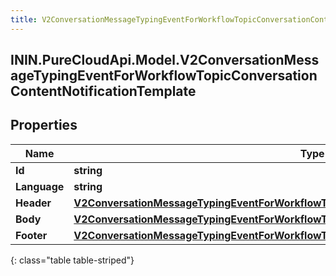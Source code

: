 ```yaml
---
title: V2ConversationMessageTypingEventForWorkflowTopicConversationContentNotificationTemplate
---
```

## ININ.PureCloudApi.Model.V2ConversationMessageTypingEventForWorkflowTopicConversationContentNotificationTemplate

## Properties

|Name | Type | Description | Notes|
|------------ | ------------- | ------------- | -------------|
| **Id** | **string** |  | [optional] |
| **Language** | **string** |  | [optional] |
| **Header** | [**V2ConversationMessageTypingEventForWorkflowTopicConversationNotificationTemplateHeader**](V2ConversationMessageTypingEventForWorkflowTopicConversationNotificationTemplateHeader.html) |  | [optional] |
| **Body** | [**V2ConversationMessageTypingEventForWorkflowTopicConversationNotificationTemplateBody**](V2ConversationMessageTypingEventForWorkflowTopicConversationNotificationTemplateBody.html) |  | [optional] |
| **Footer** | [**V2ConversationMessageTypingEventForWorkflowTopicConversationNotificationTemplateFooter**](V2ConversationMessageTypingEventForWorkflowTopicConversationNotificationTemplateFooter.html) |  | [optional] |
{: class="table table-striped"}


